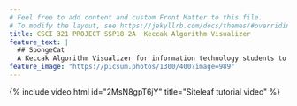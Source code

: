 ```yaml
---
# Feel free to add content and custom Front Matter to this file.
# To modify the layout, see https://jekyllrb.com/docs/themes/#overriding-theme-defaults
title: CSCI 321 PROJECT SSP18-2A  Keccak Algorithm Visualizer
feature_text: |
  ## SpongeCat
  A Keccak Algorithm Visualizer for information technology students to better understand how keccak derived.
feature_image: "https://picsum.photos/1300/400?image=989"
---
```


{% include video.html id="2MsN8gpT6jY" title="Siteleaf tutorial video" %}
